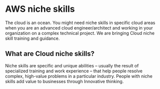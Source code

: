 # AWS niche skills

The cloud is an ocean. You might need niche skills in specific cloud areas when you are an advanced cloud engineer/architect and working in your organization on a complex technical project. 
We are bringing Cloud niche skill training and guidance. 

## What are Cloud niche skills?
Niche skills are specific and unique abilities – usually the result of specialized training and work experience – that help people resolve complex, high-value problems in a particular industry. People with niche skills add value to businesses through Innovative thinking.
